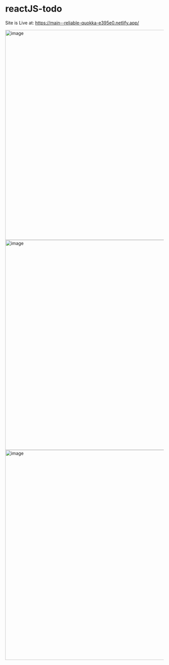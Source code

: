 # reactJS-todo

Site is Live at: https://main--reliable-quokka-e395e0.netlify.app/

<img width="665" alt="image" src="https://github.com/vedanshdwivedi/reactJS-todo/assets/25373561/f8717b38-12e2-49b3-9f28-154a272ad5a6">
<img width="665" alt="image" src="https://github.com/vedanshdwivedi/reactJS-todo/assets/25373561/f482c8c8-f7c0-4090-8700-451a42abb9b0">
<img width="665" alt="image" src="https://github.com/vedanshdwivedi/reactJS-todo/assets/25373561/5b21ce93-18a0-4ea4-ba02-edf514fe23ad">


